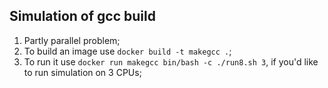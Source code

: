 Simulation of gcc build
--
1. Partly parallel problem;
2. To build an image use `docker build -t makegcc .`;
3. To run it use `docker run makegcc bin/bash -c ./run8.sh 3`,
if you'd like to run simulation on 3 CPUs;
